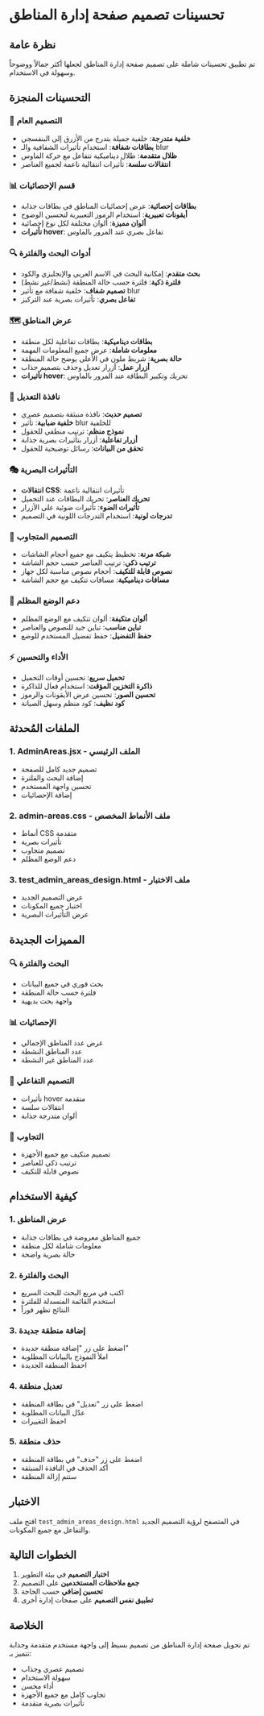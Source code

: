 # تحسينات تصميم صفحة إدارة المناطق

## نظرة عامة
تم تطبيق تحسينات شاملة على تصميم صفحة إدارة المناطق لجعلها أكثر جمالاً ووضوحاً وسهولة في الاستخدام.

## التحسينات المنجزة

### 🎨 **التصميم العام**
- **خلفية متدرجة**: خلفية جميلة بتدرج من الأزرق إلى البنفسجي
- **بطاقات شفافة**: استخدام تأثيرات الشفافية والـ blur
- **ظلال متقدمة**: ظلال ديناميكية تتفاعل مع حركة الماوس
- **انتقالات سلسة**: تأثيرات انتقالية ناعمة لجميع العناصر

### 📊 **قسم الإحصائيات**
- **بطاقات إحصائية**: عرض إحصائيات المناطق في بطاقات جذابة
- **أيقونات تعبيرية**: استخدام الرموز التعبيرية لتحسين الوضوح
- **ألوان مميزة**: ألوان مختلفة لكل نوع إحصائية
- **تأثيرات hover**: تفاعل بصري عند المرور بالماوس

### 🔍 **أدوات البحث والفلترة**
- **بحث متقدم**: إمكانية البحث في الاسم العربي والإنجليزي والكود
- **فلترة ذكية**: فلترة حسب حالة المنطقة (نشط/غير نشط)
- **تصميم شفاف**: خلفية شفافة مع تأثير blur
- **تفاعل بصري**: تأثيرات بصرية عند التركيز

### 🗺️ **عرض المناطق**
- **بطاقات ديناميكية**: بطاقات تفاعلية لكل منطقة
- **معلومات شاملة**: عرض جميع المعلومات المهمة
- **حالة بصرية**: شريط ملون في الأعلى يوضح حالة المنطقة
- **أزرار عمل**: أزرار تعديل وحذف بتصميم جذاب
- **تأثيرات hover**: تحريك وتكبير البطاقة عند المرور بالماوس

### 📝 **نافذة التعديل**
- **تصميم حديث**: نافذة منبثقة بتصميم عصري
- **خلفية ضبابية**: تأثير blur للخلفية
- **نموذج منظم**: ترتيب منطقي للحقول
- **أزرار تفاعلية**: أزرار بتأثيرات بصرية جذابة
- **تحقق من البيانات**: رسائل توضيحية للحقول

### 🎭 **التأثيرات البصرية**
- **انتقالات CSS**: تأثيرات انتقالية ناعمة
- **تحريك العناصر**: تحريك البطاقات عند التحميل
- **تأثيرات الضوء**: تأثيرات ضوئية على الأزرار
- **تدرجات لونية**: استخدام التدرجات اللونية في التصميم

### 📱 **التصميم المتجاوب**
- **شبكة مرنة**: تخطيط يتكيف مع جميع أحجام الشاشات
- **ترتيب ذكي**: ترتيب العناصر حسب حجم الشاشة
- **نصوص قابلة للتكيف**: أحجام نصوص مناسبة لكل جهاز
- **مسافات ديناميكية**: مسافات تتكيف مع حجم الشاشة

### 🌙 **دعم الوضع المظلم**
- **ألوان متكيفة**: ألوان تتكيف مع الوضع المظلم
- **تباين مناسب**: تباين جيد للنصوص والعناصر
- **حفظ التفضيل**: حفظ تفضيل المستخدم للوضع

### ⚡ **الأداء والتحسين**
- **تحميل سريع**: تحسين أوقات التحميل
- **ذاكرة التخزين المؤقت**: استخدام فعال للذاكرة
- **تحسين الصور**: تحسين عرض الأيقونات والرموز
- **كود نظيف**: كود منظم وسهل الصيانة

## الملفات المُحدثة

### 1. **AdminAreas.jsx** - الملف الرئيسي
- تصميم جديد كامل للصفحة
- إضافة البحث والفلترة
- تحسين واجهة المستخدم
- إضافة الإحصائيات

### 2. **admin-areas.css** - ملف الأنماط المخصص
- أنماط CSS متقدمة
- تأثيرات بصرية
- تصميم متجاوب
- دعم الوضع المظلم

### 3. **test_admin_areas_design.html** - ملف الاختبار
- عرض التصميم الجديد
- اختبار جميع المكونات
- عرض التأثيرات البصرية

## المميزات الجديدة

### 🔍 **البحث والفلترة**
- بحث فوري في جميع البيانات
- فلترة حسب حالة المنطقة
- واجهة بحث بديهية

### 📊 **الإحصائيات**
- عرض عدد المناطق الإجمالي
- عدد المناطق النشطة
- عدد المناطق غير النشطة

### 🎨 **التصميم التفاعلي**
- تأثيرات hover متقدمة
- انتقالات سلسة
- ألوان متدرجة جذابة

### 📱 **التجاوب**
- تصميم متكيف مع جميع الأجهزة
- ترتيب ذكي للعناصر
- نصوص قابلة للتكيف

## كيفية الاستخدام

### 1. **عرض المناطق**
- جميع المناطق معروضة في بطاقات جذابة
- معلومات شاملة لكل منطقة
- حالة بصرية واضحة

### 2. **البحث والفلترة**
- اكتب في مربع البحث للبحث السريع
- استخدم القائمة المنسدلة للفلترة
- النتائج تظهر فوراً

### 3. **إضافة منطقة جديدة**
- اضغط على زر "إضافة منطقة جديدة"
- املأ النموذج بالبيانات المطلوبة
- احفظ المنطقة الجديدة

### 4. **تعديل منطقة**
- اضغط على زر "تعديل" في بطاقة المنطقة
- عدّل البيانات المطلوبة
- احفظ التغييرات

### 5. **حذف منطقة**
- اضغط على زر "حذف" في بطاقة المنطقة
- أكد الحذف في النافذة المنبثقة
- ستتم إزالة المنطقة

## الاختبار

افتح ملف `test_admin_areas_design.html` في المتصفح لرؤية التصميم الجديد والتفاعل مع جميع المكونات.

## الخطوات التالية

1. **اختبار التصميم** في بيئة التطوير
2. **جمع ملاحظات المستخدمين** على التصميم
3. **تحسين إضافي** حسب الحاجة
4. **تطبيق نفس التصميم** على صفحات إدارة أخرى

## الخلاصة

تم تحويل صفحة إدارة المناطق من تصميم بسيط إلى واجهة مستخدم متقدمة وجذابة تتميز بـ:
- تصميم عصري وجذاب
- سهولة الاستخدام
- أداء محسن
- تجاوب كامل مع جميع الأجهزة
- تأثيرات بصرية متقدمة
